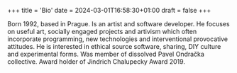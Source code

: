 +++
title = 'Bio'
date = 2024-03-01T16:58:30+01:00
draft = false
+++

Born 1992, based in Prague.
Is an artist and software developer.
He focuses on useful art, socially engaged projects and artivism which often incorporate programming, new technologies and interventional provocative attitudes.
He is interested in ethical source software, sharing, DIY culture and experimental forms.
Was member of dissolved Pavel Ondračka collective.
Award holder of Jindrich Chalupecky Award 2019.
